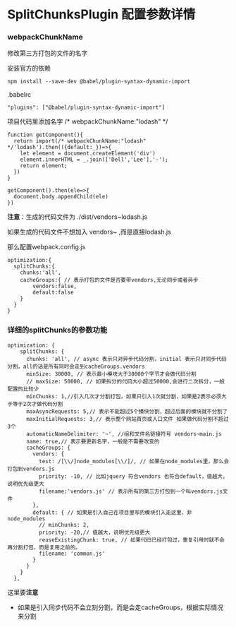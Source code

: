 # SplitChunksPlugin 配置参数详情

### webpackChunkName

修改第三方打包的文件的名字

安装官方的依赖

```
npm install --save-dev @babel/plugin-syntax-dynamic-import
```

.babelrc

```
"plugins": ["@babel/plugin-syntax-dynamic-import"]
```

项目代码里添加名字 /* webpackChunkName:"lodash" */

```
function getComponent(){
  return import(/* webpackChunkName:"lodash" */'lodash').then(({default:_})=>{
    let element = document.createElement('div')
    element.innerHTML = _.join(['Dell','Lee'],'-');
    return element;
  })
}

getComponent().then(ele=>{
  document.body.appendChild(ele)
})
```

**注意**：生成的代码文件为 ./dist/vendors~lodash.js

如果生成的代码文件不想加入 vendors~ ,而是直接lodash.js

那么配置webpack.config.js

```
optimization:{
  splitChunks:{
    chunks:'all',
    cacheGroups:{ // 表示打包的文件是否要带vendors,无论同步或者异步
        vendors:false,
        default:false
    }
  }
}
```

### 详细的splitChunks的参数功能

```
optimization: {
    splitChunks: {
      chunks: 'all', // async 表示只对异步代码分割，initial 表示只对同步代码分割，all的话是所有同时会走到cacheGroups.vendors
      minSize: 30000, // 表示最小模块大于30000个字节才会做代码分割
      // maxSize: 50000, // 如果拆分的代码大小超过50000,会进行二次拆分，一般配置的比较少
      minChunks: 1,//引入几次才分割打包，如果只引入1次就分割，如果是2表示必须大于等于2次才做代码分割
      maxAsyncRequests: 5,// 表示不能超过5个模块分割，超过后面的模块就不分割了
      maxInitialRequests: 3,// 表示整个网站首页或入口文件 如果做代码分割不超过3个
      automaticNameDelimiter: '~', //组和文件名链接符号 vendors~main.js
      name: true,// 表示要更新名字，一般是不需要改变的
      cacheGroups: {
        vendors: {
          test: /[\\/]node_modules[\\/]/, // 如果在node_modules里，那么会打包到vendors.js
          priority: -10, // 比如jquery 符合vendors 也符合default，值越大，说明优先级更大
          filename:'vendors.js' // 表示所有的第三方打包到一个叫vendors.js文件
        },
        default: { // 如果是引入自己在项目里写的模块引入走这里，非node_modules
          // minChunks: 2,
          priority: -20,// 值越大，说明优先级更大
          reuseExistingChunk: true, // 如果代码已经打包过，重复引用时就不会再分割打包，而是复用之前的。
          filename: 'common.js'
        }
      }
    }
  },
```

这里要**注意**
- 如果是引入同步代码不会立刻分割，而是会走cacheGroups，根据实际情况来分割